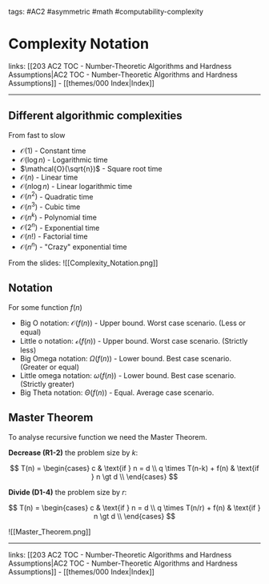 tags: #AC2 #asymmetric #math #computability-complexity

# Complexity Notation

links: [[203 AC2 TOC - Number-Theoretic Algorithms and Hardness Assumptions|AC2 TOC - Number-Theoretic Algorithms and Hardness Assumptions]] - [[themes/000 Index|Index]]

---

## Different algorithmic complexities

From fast to slow

* $\mathcal{O}(1)$ - Constant time
* $\mathcal{O}(\log n)$ - Logarithmic time
* $\mathcal{O}(\sqrt{n})$ - Square root time
* $\mathcal{O}(n)$ - Linear time
* $\mathcal{O}(n \log n)$ - Linear logarithmic time
* $\mathcal{O}(n^2)$ - Quadratic time
* $\mathcal{O}(n^3)$ - Cubic time
* $\mathcal{O}(n^k)$ - Polynomial time
* $\mathcal{O}(2^n)$ - Exponential time
* $\mathcal{O}(n!)$ - Factorial time
* $\mathcal{O}(n^n)$ - "Crazy" exponential time

From the slides:
![[Complexity_Notation.png]]


## Notation

For some function $f(n)$

* Big O notation: $\mathcal{O}(f(n))$ - Upper bound. Worst case scenario. (Less or equal)
* Little o notation: $\mathcal{o}(f(n))$ - Upper bound. Worst case scenario. (Strictly less)
* Big Omega notation: $\Omega(f(n))$ - Lower bound. Best case scenario. (Greater or equal)
* Little omega notation: $\omega(f(n))$ - Lower bound. Best case scenario. (Strictly greater)
* Big Theta notation: $\Theta(f(n))$ - Equal. Average case scenario.

## Master Theorem

To analyse recursive function we need the Master Theorem.

**Decrease (R1-2)** the problem size by $k$:

$$
T(n) = 
\begin{cases} 
	c & \text{if } n = d \\ 
	q \times T(n-k) + f(n) & \text{if } n \gt d \\ 
\end{cases}
$$

**Divide (D1-4)** the problem size by $r$:

$$
T(n) = 
\begin{cases} 
	c & \text{if } n = d \\ 
	q \times T(n/r) + f(n) & \text{if } n \gt d \\ 
\end{cases}
$$


![[Master_Theorem.png]]

---
links: [[203 AC2 TOC - Number-Theoretic Algorithms and Hardness Assumptions|AC2 TOC - Number-Theoretic Algorithms and Hardness Assumptions]] - [[themes/000 Index|Index]]